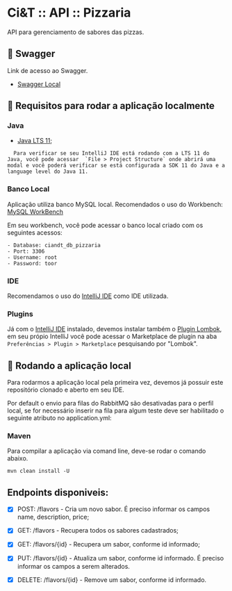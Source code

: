# Ci&T :: API :: Pizzaria

API para gerenciamento de sabores das pizzas.

## :dart: Swagger

Link de acesso ao Swagger.

- [Swagger Local](http://localhost:8080/swagger-ui/#/)

## :dart: Requisitos para rodar a aplicação localmente

### Java

* [Java LTS 11](https://www.oracle.com/br/java/technologies/javase-jdk11-downloads.html);

```
  Para verificar se seu IntelliJ IDE está rodando com a LTS 11 do Java, você pode acessar  `File > Project Structure` onde abrirá uma modal e você poderá verificar se está configurada a SDK 11 do Java e a language level do Java 11.
```

### Banco Local

Aplicação utiliza banco MySQL local. Recomendados o uso do Workbench: [MySQL WorkBench](https://www.mysql.com/products/workbench/)

Em seu workbench, você pode acessar o banco local criado com os seguintes acessos:

```
- Database: ciandt_db_pizzaria
- Port: 3306
- Username: root
- Password: toor
```

### IDE

Recomendamos o uso do [IntelliJ IDE](https://www.jetbrains.com/pt-br/idea/download/) como IDE utilizada.

### Plugins

Já com o [IntelliJ IDE](https://www.jetbrains.com/pt-br/idea/download/) instalado, devemos instalar também o [Plugin Lombok](https://plugins.jetbrains.com/plugin/6317-lombok), em seu própio IntelliJ você pode acessar o Marketplace de plugin na aba `Preferências > Plugin > Marketplace` pesquisando por "Lombok".

## :dart: Rodando a aplicação local

Para rodarmos a aplicação local pela primeira vez, devemos já possuir este repositório clonado e aberto em seu IDE.


Por default o envio para filas do RabbitMQ são desativadas para o perfil local, se for necessário inserir na fila para algum teste deve ser habilitado o seguinte atributo no application.yml:


### Maven
Para compilar a aplicação via comand line, deve-se rodar o comando abaixo.

```
mvn clean install -U
```
## Endpoints disponiveis:

- [x] POST: /flavors - Cria um novo sabor. É preciso informar os campos name, description, price;
- [x] GET: /flavors - Recupera todos os sabores cadastrados;
- [x] GET: /flavors/{id} - Recupera um sabor, conforme id informado;
- [x] PUT: /flavors/{id} - Atualiza um sabor, conforme id informado. É preciso informar os campos a serem alterados.
- [x] DELETE: /flavors/{id} - Remove um sabor, conforme id informado.

